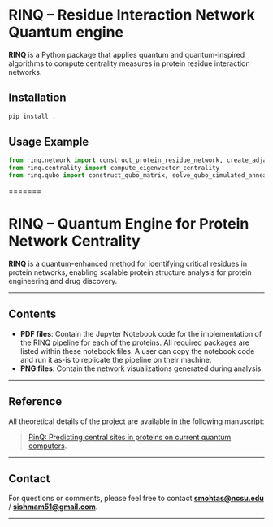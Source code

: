 # RINQ – Residue Interaction Network Quantum engine

**RINQ** is a Python package that applies quantum and quantum-inspired algorithms to compute centrality measures in protein residue interaction networks.

## Installation

```bash
pip install .
```

## Usage Example

```python
from rinq.network import construct_protein_residue_network, create_adjacency_matrix
from rinq.centrality import compute_eigenvector_centrality
from rinq.qubo import construct_qubo_matrix, solve_qubo_simulated_annealing
```
=======
# RINQ – Quantum Engine for Protein Network Centrality

**RINQ** is a quantum-enhanced method for identifying critical residues in protein networks, enabling scalable protein structure analysis for protein engineering and drug discovery.

---

## Contents

- **PDF files**: Contain the Jupyter Notebook code for the implementation of the RINQ pipeline for each of the proteins. All required packages are listed within these notebook files. A user can copy the notebook code and run it as-is to replicate the pipeline on their machine.
- **PNG files**: Contain the network visualizations generated during analysis.

---

## Reference

All theoretical details of the project are available in the following manuscript:

> [RinQ: Predicting central sites in proteins on current quantum computers](https://chemrxiv.org/engage/chemrxiv/article-details/686581403ba0887c333e255c).

---

## Contact

For questions or comments, please feel free to contact **smohtas@ncsu.edu** / **sishmam51@gmail.com**.

---


